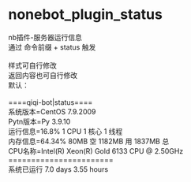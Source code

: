 # nonebot_plugin_status
nb插件-服务器运行信息<br />
通过 命令前缀 + status 触发<br />
<br />
样式可自行修改<br />
返回内容也可自行修改<br />
默认：<br />
<br />
====qiqi-bot|status====<br />
系统版本=CentOS  7.9.2009<br />
Pytn版本=Py 3.9.10<br />
运行信息=16.8%   1 CPU 1 核心 1 线程<br />
内存信息=64.34% 80MB 空 1182MB 用 1837MB 总<br />
CPU名称=Intel(R) Xeon(R) Gold 6133 CPU @ 2.50GHz<br />
=======================<br />
系统已运行 7.0 days 3.55 hours <br />
